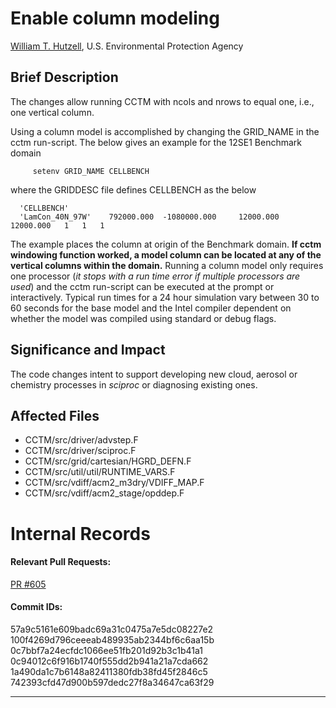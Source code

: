 # Enable column modeling

[William T. Hutzell](mailto:hutzell.bill@epa.gov), U.S. Environmental Protection Agency


## Brief Description

The changes allow running CCTM with ncols and nrows to equal one, i.e., one vertical column.

Using a column model is accomplished by changing the GRID_NAME in the cctm run-script.
The below gives an example for the 12SE1 Benchmark domain

         setenv GRID_NAME CELLBENCH 

where the GRIDDESC file defines CELLBENCH as the below

      'CELLBENCH'
      'LamCon_40N_97W'    792000.000  -1080000.000     12000.000     12000.000   1   1   1

The example places the column at origin of the Benchmark domain. **If cctm windowing function worked, a model
column can be located at any of the vertical columns within the domain.** Running a column model only
requires one processor (_it stops with a run time error if multiple processors are used_) and the
cctm run-script can be executed at the prompt or interactively. Typical run times for a 24 hour simulation vary 
between 30 to 60 seconds for the base model and the Intel compiler dependent on whether the model was compiled using standard or debug flags.

## Significance and Impact

The code changes intent to support  developing new cloud, aerosol or chemistry processes in _sciproc_ or diagnosing existing ones. 

## Affected Files

* CCTM/src/driver/advstep.F
* CCTM/src/driver/sciproc.F
* CCTM/src/grid/cartesian/HGRD_DEFN.F
* CCTM/src/util/util/RUNTIME_VARS.F
* CCTM/src/vdiff/acm2_m3dry/VDIFF_MAP.F
* CCTM/src/vdiff/acm2_stage/opddep.F

# Internal Records
#### Relevant Pull Requests:
[PR #605](https://github.com/usepa/cmaq_dev/pull/605)

#### Commit IDs:
57a9c5161e609badc69a31c0475a7e5dc08227e2 
100f4269d796ceeeab489935ab2344bf6c6aa15b 
0c7bbf7a24ecfdc1066ee51fb201d92b3c1b41a1
0c94012c6f916b1740f555dd2b941a21a7cda662 
1a490da1c7b6148a82411380fdb38fd45f2846c5 
742393cfd47d900b597dedc27f8a34647ca63f29 


-----------------------
